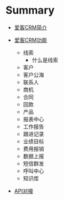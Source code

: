 # Summary

* [爱客CRM简介](README.md)
* [爱客CRM功能](chapter1.md)
  * 线索
    * 什么是线索
  * 客户
  * 客户公海
  * 联系人
  * 商机
  * 合同
  * 回款
  * 产品
  * 报表中心
  * 工作报告
  * 跟进记录
  * 业绩目标
  * 费用报销
  * 数据上报
  * 短信群发
  * 呼叫中心
  * 知识库

* [API对接](apidui-jie.md)



